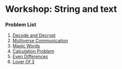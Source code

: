 Workshop: String and text
=========================

### Problem List

1. [Decode and Decrypt](./01_DecodeAndDecrypt)
1. [Multiverse Communication](./02_MultiverseCommunication)
1. [Magic Words](./03_MagicWords)
1. [Calculation Problem](./04_CalculationProblem)
1. [Even Differences](./05_EvenDifferences)
1. [Lover Of 3](./06_LoverOf3)
